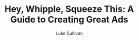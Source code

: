 ---
title: "Hey, Whipple, Squeeze This: A Guide to Creating Great Ads"
subtitle: ""
description: ""
layout: book
author: Luke Sullivan
started: 2012-12-06
read: 2012-12-06
status: read
rating: 4
color: 
cover: 
pages: 304
progress: 0
link: 
---